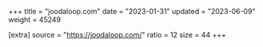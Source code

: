 +++
title = "joodaloop.com"
date = "2023-01-31"
updated = "2023-06-09"
weight = 45249

[extra]
source = "https://joodaloop.com/"
ratio = 12
size = 44
+++
